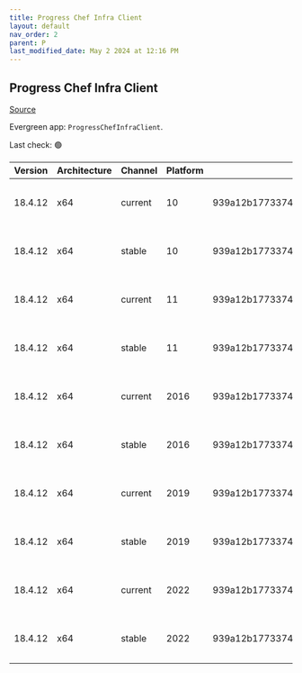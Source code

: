 ```yaml
---
title: Progress Chef Infra Client
layout: default
nav_order: 2
parent: P
last_modified_date: May 2 2024 at 12:16 PM
---
```


## Progress Chef Infra Client

[Source](https://www.chef.io/products/chef-infra)

Evergreen app: `ProgressChefInfraClient`. 

Last check: 🟢

| Version | Architecture | Channel | Platform | Sha256                                                           | URI                                                                                                                                                                                              |
| ------- | ------------ | ------- | -------- | ---------------------------------------------------------------- | ------------------------------------------------------------------------------------------------------------------------------------------------------------------------------------------------ |
| 18.4.12 | x64          | current | 10       | 939a12b17733741799778485463aaae690a4d2512cc2c9f78b812e010640675b | [https://packages.chef.io/files/current/chef/18.4.12/windows/10/chef-client-18.4.12-1-x64.msi](https://packages.chef.io/files/current/chef/18.4.12/windows/10/chef-client-18.4.12-1-x64.msi)     |
| 18.4.12 | x64          | stable  | 10       | 939a12b17733741799778485463aaae690a4d2512cc2c9f78b812e010640675b | [https://packages.chef.io/files/stable/chef/18.4.12/windows/10/chef-client-18.4.12-1-x64.msi](https://packages.chef.io/files/stable/chef/18.4.12/windows/10/chef-client-18.4.12-1-x64.msi)       |
| 18.4.12 | x64          | current | 11       | 939a12b17733741799778485463aaae690a4d2512cc2c9f78b812e010640675b | [https://packages.chef.io/files/current/chef/18.4.12/windows/11/chef-client-18.4.12-1-x64.msi](https://packages.chef.io/files/current/chef/18.4.12/windows/11/chef-client-18.4.12-1-x64.msi)     |
| 18.4.12 | x64          | stable  | 11       | 939a12b17733741799778485463aaae690a4d2512cc2c9f78b812e010640675b | [https://packages.chef.io/files/stable/chef/18.4.12/windows/11/chef-client-18.4.12-1-x64.msi](https://packages.chef.io/files/stable/chef/18.4.12/windows/11/chef-client-18.4.12-1-x64.msi)       |
| 18.4.12 | x64          | current | 2016     | 939a12b17733741799778485463aaae690a4d2512cc2c9f78b812e010640675b | [https://packages.chef.io/files/current/chef/18.4.12/windows/2016/chef-client-18.4.12-1-x64.msi](https://packages.chef.io/files/current/chef/18.4.12/windows/2016/chef-client-18.4.12-1-x64.msi) |
| 18.4.12 | x64          | stable  | 2016     | 939a12b17733741799778485463aaae690a4d2512cc2c9f78b812e010640675b | [https://packages.chef.io/files/stable/chef/18.4.12/windows/2016/chef-client-18.4.12-1-x64.msi](https://packages.chef.io/files/stable/chef/18.4.12/windows/2016/chef-client-18.4.12-1-x64.msi)   |
| 18.4.12 | x64          | current | 2019     | 939a12b17733741799778485463aaae690a4d2512cc2c9f78b812e010640675b | [https://packages.chef.io/files/current/chef/18.4.12/windows/2019/chef-client-18.4.12-1-x64.msi](https://packages.chef.io/files/current/chef/18.4.12/windows/2019/chef-client-18.4.12-1-x64.msi) |
| 18.4.12 | x64          | stable  | 2019     | 939a12b17733741799778485463aaae690a4d2512cc2c9f78b812e010640675b | [https://packages.chef.io/files/stable/chef/18.4.12/windows/2019/chef-client-18.4.12-1-x64.msi](https://packages.chef.io/files/stable/chef/18.4.12/windows/2019/chef-client-18.4.12-1-x64.msi)   |
| 18.4.12 | x64          | current | 2022     | 939a12b17733741799778485463aaae690a4d2512cc2c9f78b812e010640675b | [https://packages.chef.io/files/current/chef/18.4.12/windows/2022/chef-client-18.4.12-1-x64.msi](https://packages.chef.io/files/current/chef/18.4.12/windows/2022/chef-client-18.4.12-1-x64.msi) |
| 18.4.12 | x64          | stable  | 2022     | 939a12b17733741799778485463aaae690a4d2512cc2c9f78b812e010640675b | [https://packages.chef.io/files/stable/chef/18.4.12/windows/2022/chef-client-18.4.12-1-x64.msi](https://packages.chef.io/files/stable/chef/18.4.12/windows/2022/chef-client-18.4.12-1-x64.msi)   |
